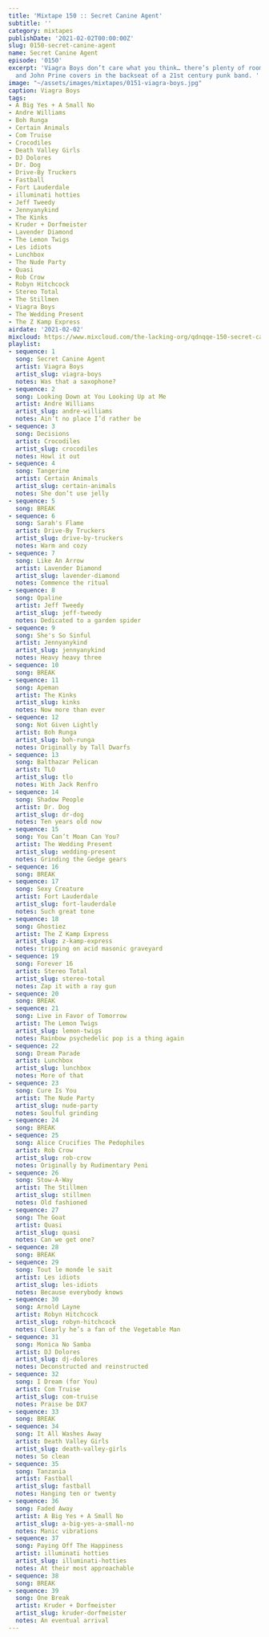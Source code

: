 ```yaml
---
title: 'Mixtape 150 :: Secret Canine Agent'
subtitle: ''
category: mixtapes
publishDate: '2021-02-02T00:00:00Z'
slug: 0150-secret-canine-agent
name: Secret Canine Agent
episode: '0150'
excerpt: 'Viagra Boys don’t care what you think… there’s plenty of room for a saxophone
  and John Prine covers in the backseat of a 21st century punk band. '
image: "~/assets/images/mixtapes/0151-viagra-boys.jpg"
caption: Viagra Boys
tags:
- A Big Yes + A Small No
- Andre Williams
- Boh Runga
- Certain Animals
- Com Truise
- Crocodiles
- Death Valley Girls
- DJ Dolores
- Dr. Dog
- Drive-By Truckers
- Fastball
- Fort Lauderdale
- illuminati hotties
- Jeff Tweedy
- Jennyanykind
- The Kinks
- Kruder + Dorfmeister
- Lavender Diamond
- The Lemon Twigs
- Les idiots
- Lunchbox
- The Nude Party
- Quasi
- Rob Crow
- Robyn Hitchcock
- Stereo Total
- The Stillmen
- Viagra Boys
- The Wedding Present
- The Z Kamp Express
airdate: '2021-02-02'
mixcloud: https://www.mixcloud.com/the-lacking-org/qdnqqe-150-secret-canine-agent/
playlist:
- sequence: 1
  song: Secret Canine Agent
  artist: Viagra Boys
  artist_slug: viagra-boys
  notes: Was that a saxophone?
- sequence: 2
  song: Looking Down at You Looking Up at Me
  artist: Andre Williams
  artist_slug: andre-williams
  notes: Ain’t no place I’d rather be
- sequence: 3
  song: Decisions
  artist: Crocodiles
  artist_slug: crocodiles
  notes: Howl it out
- sequence: 4
  song: Tangerine
  artist: Certain Animals
  artist_slug: certain-animals
  notes: She don’t use jelly
- sequence: 5
  song: BREAK
- sequence: 6
  song: Sarah's Flame
  artist: Drive-By Truckers
  artist_slug: drive-by-truckers
  notes: Warm and cozy
- sequence: 7
  song: Like An Arrow
  artist: Lavender Diamond
  artist_slug: lavender-diamond
  notes: Commence the ritual
- sequence: 8
  song: Opaline
  artist: Jeff Tweedy
  artist_slug: jeff-tweedy
  notes: Dedicated to a garden spider
- sequence: 9
  song: She's So Sinful
  artist: Jennyanykind
  artist_slug: jennyanykind
  notes: Heavy heavy three
- sequence: 10
  song: BREAK
- sequence: 11
  song: Apeman
  artist: The Kinks
  artist_slug: kinks
  notes: Now more than ever
- sequence: 12
  song: Not Given Lightly
  artist: Boh Runga
  artist_slug: boh-runga
  notes: Originally by Tall Dwarfs
- sequence: 13
  song: Balthazar Pelican
  artist: TLO
  artist_slug: tlo
  notes: With Jack Renfro
- sequence: 14
  song: Shadow People
  artist: Dr. Dog
  artist_slug: dr-dog
  notes: Ten years old now
- sequence: 15
  song: You Can’t Moan Can You?
  artist: The Wedding Present
  artist_slug: wedding-present
  notes: Grinding the Gedge gears
- sequence: 16
  song: BREAK
- sequence: 17
  song: Sexy Creature
  artist: Fort Lauderdale
  artist_slug: fort-lauderdale
  notes: Such great tone
- sequence: 18
  song: Ghostiez
  artist: The Z Kamp Express
  artist_slug: z-kamp-express
  notes: tripping on acid masonic graveyard
- sequence: 19
  song: Forever 16
  artist: Stereo Total
  artist_slug: stereo-total
  notes: Zap it with a ray gun
- sequence: 20
  song: BREAK
- sequence: 21
  song: Live in Favor of Tomorrow
  artist: The Lemon Twigs
  artist_slug: lemon-twigs
  notes: Rainbow psychedelic pop is a thing again
- sequence: 22
  song: Dream Parade
  artist: Lunchbox
  artist_slug: lunchbox
  notes: More of that
- sequence: 23
  song: Cure Is You
  artist: The Nude Party
  artist_slug: nude-party
  notes: Soulful grinding
- sequence: 24
  song: BREAK
- sequence: 25
  song: Alice Crucifies The Pedophiles
  artist: Rob Crow
  artist_slug: rob-crow
  notes: Originally by Rudimentary Peni
- sequence: 26
  song: Stow-A-Way
  artist: The Stillmen
  artist_slug: stillmen
  notes: Old fashioned
- sequence: 27
  song: The Goat
  artist: Quasi
  artist_slug: quasi
  notes: Can we get one?
- sequence: 28
  song: BREAK
- sequence: 29
  song: Tout le monde le sait
  artist: Les idiots
  artist_slug: les-idiots
  notes: Because everybody knows
- sequence: 30
  song: Arnold Layne
  artist: Robyn Hitchcock
  artist_slug: robyn-hitchcock
  notes: Clearly he’s a fan of the Vegetable Man
- sequence: 31
  song: Monica No Samba
  artist: DJ Dolores
  artist_slug: dj-dolores
  notes: Deconstructed and reinstructed
- sequence: 32
  song: I Dream (for You)
  artist: Com Truise
  artist_slug: com-truise
  notes: Praise be DX7
- sequence: 33
  song: BREAK
- sequence: 34
  song: It All Washes Away
  artist: Death Valley Girls
  artist_slug: death-valley-girls
  notes: So clean
- sequence: 35
  song: Tanzania
  artist: Fastball
  artist_slug: fastball
  notes: Hanging ten or twenty
- sequence: 36
  song: Faded Away
  artist: A Big Yes + A Small No
  artist_slug: a-big-yes-a-small-no
  notes: Manic vibrations
- sequence: 37
  song: Paying Off The Happiness
  artist: illuminati hotties
  artist_slug: illuminati-hotties
  notes: At their most approachable
- sequence: 38
  song: BREAK
- sequence: 39
  song: One Break
  artist: Kruder + Dorfmeister
  artist_slug: kruder-dorfmeister
  notes: An eventual arrival
---
```


